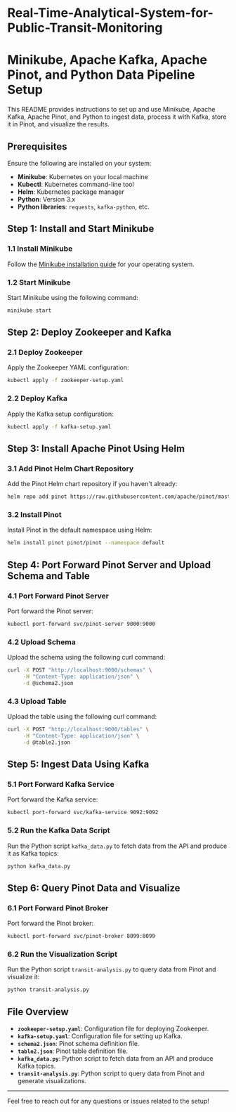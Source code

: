 # Real-Time-Analytical-System-for-Public-Transit-Monitoring

# Minikube, Apache Kafka, Apache Pinot, and Python Data Pipeline Setup

This README provides instructions to set up and use Minikube, Apache Kafka, Apache Pinot, and Python to ingest data, process it with Kafka, store it in Pinot, and visualize the results.

## Prerequisites

Ensure the following are installed on your system:

- **Minikube**: Kubernetes on your local machine
- **Kubectl**: Kubernetes command-line tool
- **Helm**: Kubernetes package manager
- **Python**: Version 3.x
- **Python libraries**: `requests`, `kafka-python`, etc.

## Step 1: Install and Start Minikube

### 1.1 Install Minikube

Follow the [Minikube installation guide](https://minikube.sigs.k8s.io/docs/start/) for your operating system.

### 1.2 Start Minikube

Start Minikube using the following command:

```bash
minikube start
```

## Step 2: Deploy Zookeeper and Kafka

### 2.1 Deploy Zookeeper

Apply the Zookeeper YAML configuration:

```bash
kubectl apply -f zookeeper-setup.yaml
```

### 2.2 Deploy Kafka

Apply the Kafka setup configuration:

```bash
kubectl apply -f kafka-setup.yaml
```

## Step 3: Install Apache Pinot Using Helm

### 3.1 Add Pinot Helm Chart Repository

Add the Pinot Helm chart repository if you haven't already:

```bash
helm repo add pinot https://raw.githubusercontent.com/apache/pinot/master/kubernetes/helm
```

### 3.2 Install Pinot

Install Pinot in the default namespace using Helm:

```bash
helm install pinot pinot/pinot --namespace default
```

## Step 4: Port Forward Pinot Server and Upload Schema and Table

### 4.1 Port Forward Pinot Server

Port forward the Pinot server:

```bash
kubectl port-forward svc/pinot-server 9000:9000
```

### 4.2 Upload Schema

Upload the schema using the following curl command:

```bash
curl -X POST "http://localhost:9000/schemas" \
     -H "Content-Type: application/json" \
     -d @schema2.json
```

### 4.3 Upload Table

Upload the table using the following curl command:

```bash
curl -X POST "http://localhost:9000/tables" \
     -H "Content-Type: application/json" \
     -d @table2.json
```

## Step 5: Ingest Data Using Kafka

### 5.1 Port Forward Kafka Service

Port forward the Kafka service:

```bash
kubectl port-forward svc/kafka-service 9092:9092
```

### 5.2 Run the Kafka Data Script

Run the Python script `kafka_data.py` to fetch data from the API and produce it as Kafka topics:

```bash
python kafka_data.py
```

## Step 6: Query Pinot Data and Visualize

### 6.1 Port Forward Pinot Broker

Port forward the Pinot broker:

```bash
kubectl port-forward svc/pinot-broker 8099:8099
```

### 6.2 Run the Visualization Script

Run the Python script `transit-analysis.py` to query data from Pinot and visualize it:

```bash
python transit-analysis.py
```

## File Overview

- **`zookeeper-setup.yaml`**: Configuration file for deploying Zookeeper.
- **`kafka-setup.yaml`**: Configuration file for setting up Kafka.
- **`schema2.json`**: Pinot schema definition file.
- **`table2.json`**: Pinot table definition file.
- **`kafka_data.py`**: Python script to fetch data from an API and produce Kafka topics.
- **`transit-analysis.py`**: Python script to query data from Pinot and generate visualizations.

---

Feel free to reach out for any questions or issues related to the setup!

